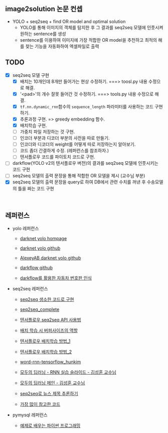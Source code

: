 ## image2solution 논문 컨셉

- YOLO + seq2seq + find OR model and optimal solution
  - YOLO를 통해 이미지의 객체를 탐지한 후 그 결과를 seq2seq 모델에 인풋시켜 원하는 sentence를 생성
  - sentence를 이용하여 이미지에 가장 적합한 OR model을 추천하고 최적의 해를 찾는 기능을 자동화하여 엑셀파일로 출력

## TODO

- [x] seq2seq 모델 구현
  - [x] 배치는 10개인데 8개만 들어가는 현상 수정하기. ===> toosl.py 내용 수정으로 해결.
  - [x] '\<pad\>'의 개수 잘못 들어간 것 수정하기. ===> tools.py 내용 수정으로 해결.
  - [x] `tf.nn.dynamic_rnn`함수의 `sequence_length` 파라미터를 사용하는 코드 구현하기.
  - [x] 추론과정 구현. => greedy embedding 함수.
  - [x] 배치학습 구현.
  - [ ] 가중치 파일 저장하는 것 구현.
  - [ ] 인코더 부분과 디코더 부분의 사전을 따로 만들기.
  - [ ] 인코더와 디코더의 weight를 어떻게 따로 저장하는지 알아보기.
  - [ ] 코드 좀더 간결하게 수정. (레퍼런스를 참조하자.)
  - [ ] 텐서플로우 코드를 파이토치 코드로 구현.
- [ ] darkflow(YOLO v2의 텐서플로우 버전)의 결과를 seq2seq 모델에 인풋시키는 코드 구현
- [ ] seq2seq 모델의 출력 문장을 통해 적합한 OR 모델을 제시 (교수님 부분)
- [x] seq2seq 모델의 출력 문장을 query로 하여 DB에서 관련 수치를 꺼낸 후 수송모델의 틀을 짜는 코드 구현

<br>

## 레퍼런스

- yolo 레퍼런스

  - [darknet yolo hompage](https://pjreddie.com/darknet/yolo/)

  - [darknet yolo github](https://github.com/pjreddie/darknet)

  - [AlexeyAB darknet yolo github](https://github.com/AlexeyAB/darknet)

  - [darkflow github](https://github.com/thtrieu/darkflow)

  - [darkflow를 활용한 자동차 번호판 인식](https://park-ju-hyeong.github.io/2018/04/11/%E1%84%8C%E1%85%A1%E1%84%83%E1%85%A9%E1%86%BC%E1%84%8E%E1%85%A1-%E1%84%87%E1%85%A5%E1%86%AB%E1%84%92%E1%85%A9%E1%84%91%E1%85%A1%E1%86%AB-%E1%84%8B%E1%85%B5%E1%86%AB%E1%84%89%E1%85%B5%E1%86%A8-(OCR)-with-YOLO-v2/)

- seq2seq 레퍼런스
  - [seq2seq 생소한 코드로 구현](https://towardsdatascience.com/seq2seq-model-in-tensorflow-ec0c557e560f)

  - [seq2seq_complete](https://github.com/deep-diver/EN-FR-MLT-tensorflow/blob/master/dlnd_language_translationv2.ipynb)

  - [텐서플로우 seq2seq API 사용법](https://github.com/j-min/tf_tutorial_plus/blob/master/RNN_seq2seq/contrib_seq2seq/01_TrainingHelper.ipynb)

  - [배치 학습 시 버퍼사이즈의 역할](https://stackoverflow.com/questions/46444018/meaning-of-buffer-size-in-dataset-map-dataset-prefetch-and-dataset-shuffle)

  - [텐서플로우 배치학습 방법_1](https://medium.com/trackin-datalabs/input-data-tf-data-%EC%9C%BC%EB%A1%9C-batch-%EB%A7%8C%EB%93%A4%EA%B8%B0-1c96f17c3696)

  - [텐서플로우 배치학습 방법_2](https://hiseon.me/2018/04/15/tensorflow-dataset/)

  - [word-rnn-tensorflow_hunkim](https://github.com/hunkim/word-rnn-tensorflow)

  - [모두의 딥러닝 - RNN 실습 슬라이드 - 김성훈 교수님](https://docs.google.com/presentation/d/1UpZVnOvouIbXd0MAFBltSra5rRpsiJ-UyBUKGCrfYoo/edit#slide=id.g1ed9069b96_0_184)

  - [모두의 딥러닝 메인 - 김성훈 교수님](https://hunkim.github.io/ml/)

  - [seq2seq로 뉴스 제목 추론하기](https://ratsgo.github.io/natural%20language%20processing/2017/03/12/s2s/)

  - [가장 많이 참고한 코드](https://nbviewer.jupyter.org/github/aisolab/CS20/blob/master/Lec12_Seq2Seq%20with%20Attention/Lec12_Seq2Seq%20by%20Encoder%20RNN%20and%20Decoder%20RNN.ipynb)

- pymysql 레퍼런스

  - [예제로 배우는 파이썬 프로그래밍](http://pythonstudy.xyz/python/article/202-MySQL-%EC%BF%BC%EB%A6%AC)